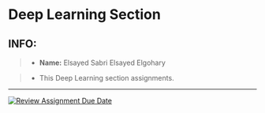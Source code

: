 # Deep Learning Section

## INFO:
> - **Name:** Elsayed Sabri Elsayed Elgohary

> - This Deep Learning section assignments.

---

[![Review Assignment Due Date](https://classroom.github.com/assets/deadline-readme-button-22041afd0340ce965d47ae6ef1cefeee28c7c493a6346c4f15d667ab976d596c.svg)](https://classroom.github.com/a/p3wnxopy)

